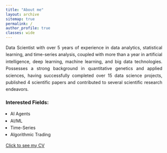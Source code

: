 ```yaml
---
title: "About me"
layout: archive
sitemap: true
permalink: /
author_profile: true
classes: wide
---
```


<div class="about-content">
  <p style="text-align: justify; line-height: 1.6;">
    Data Scientist with over 5 years of experience in data analytics, statistical learning, 
    and time-series analysis, coupled with more than a year in artificial intelligence, 
    deep learning, machine learning, and big data technologies. Possesses a strong 
    background in quantitative genetics and applied sciences, having successfully 
    completed over 15 data science projects, published 4 scientific papers and 
    contributed to several scientific research endeavors.
  </p>

  <h3 style="margin-top: 20px;">Interested Fields:</h3>
  <ul style="padding-left: 15px; line-height: 1.6;">
    <li>AI Agents</li>
    <li>AI/ML</li>
    <li>Time-Series</li>
    <li>Algorithmic Trading</li>
  </ul>

  <!-- Optional "Read More" button -->
  <p><a href="{{ '/cv' | relative_url }}" class="btn btn--primary">Click to see my CV</a></p>
</div>
